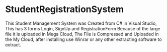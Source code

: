# StudentRegistrationSystem
This Student Management System was Created from C# in Visual Studio, This has 3 forms Login, SignUp and RegistrationForm
Because of the large file it is uploaded in Mega Cloud, The File is Compressed and Uploaded in the My Cloud, after installing use Winrar or any other extracting software to extract.
